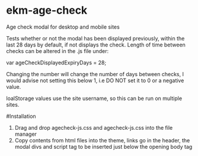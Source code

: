 # ekm-age-check
Age check modal for desktop and mobile sites

Tests whether or not the modal has been displayed previously, within the last 28 days by default, if not displays the check. Length of time between checks can be altered in the .js file under:

var ageCheckDisplayedExpiryDays = 28;

Changing the number will change the number of days between checks, I would advise not setting this below 1, i.e DO NOT set it to 0 or a negative value.

loalStorage values use the site username, so this can be run on multiple sites.

#Installation
  1. Drag and drop agecheck-js.css and agecheck-js.css into the file manager
  2. Copy contents from html files into the theme, links go in the header, the modal divs and script tag to be inserted just below the opening body tag
